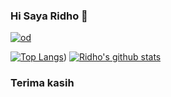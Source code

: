 ### Hi Saya Ridho 👋
[![od](https://telegra.ph/file/0ba1ee55db48e52298aa1.gif)](https://t.me/OdierBambi)

[![Top Langs](https://github-readme-stats.vercel.app/api/top-langs/?username=RidhoNGPX&layout=compact)](https://github.com/anuraghazra/github-readme-stats))
[![Ridho's github stats](https://github-readme-stats.vercel.app/api?username=RidhoNGPX&theme=blue-green)](https://github.com/anuraghazra/github-readme-stats)
### Terima kasih

